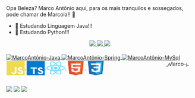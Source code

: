 ##
Opa Beleza? Marco Antônio aqui, para os mais tranquilos e sossegados, pode chamar de Marcola!! 👋

- 🌱 Estudando Linguagem Java!!!
- &#129409; Estudando Python!!!

<div align="center">
  <a href="https://github.com/am3rco">
  <img height="180em" src="https://github-readme-stats.vercel.app/api?username=am3rco&show_icons=true&theme=dracula&include_all_commits=true&count_private=true"/>
  <img height="180em" src="https://github-readme-stats.vercel.app/api/top-langs/?username=am3rco&layout=compact&langs_count=7&theme=dracula"/>
  <img height="180em" src="https://github-readme-streak-stats.herokuapp.com/?user=am3rco&theme=dracula&hide_border=false">
</div>

<div style="display: inline_block"><br>
  <img align="center" alt="MarcoAntônio-Java" height="40" width="50" src="https://cdn.jsdelivr.net/gh/devicons/devicon/icons/java/java-original.svg" />
  <img align="center" alt="MarcoAntônio-Spring" height="40" width="50" src="https://cdn.jsdelivr.net/gh/devicons/devicon/icons/spring/spring-original.svg" />
  <img align="center" alt="MarcoAntônio-MySql" height="40" width="50"  src="https://cdn.jsdelivr.net/gh/devicons/devicon/icons/mysql/mysql-original.svg" />
  <img align="center" alt="MarcoAntônio-Js" height="40" width="50" src="https://raw.githubusercontent.com/devicons/devicon/master/icons/javascript/javascript-plain.svg" />
  <img align="center" alt="MarcoAntônio-Ts" height="40" width="50" src="https://raw.githubusercontent.com/devicons/devicon/master/icons/typescript/typescript-plain.svg" />
  <img align="center" alt="MarcoAntônio-React" height="40" width="50" src="https://raw.githubusercontent.com/devicons/devicon/master/icons/react/react-original.svg" />
  <img align="center" alt="MarcoAntônio-HTML" height="40" width="50" src="https://raw.githubusercontent.com/devicons/devicon/master/icons/html5/html5-original.svg" />
  <img align="center" alt="MarcoAntônio-CSS" height="40" width="50" src="https://raw.githubusercontent.com/devicons/devicon/master/icons/css3/css3-original.svg" />
   <img align="right" alt="Marco-pic" height="150" style="border-radius:50px;" src="https://avatars.githubusercontent.com/u/123275048?v=4" />
</div>
  
  ##
  
<div>
   <a href = "https://www.linkedin.com/in/marcomarco/" target="_blank"><img src="https://img.shields.io/badge/-LinkedIn-%230077B5?style=for-the-badge&logo=linkedin&logoColor=white" target="_blank"></a> 
  <a href = "emailto:am3rco@gmail.com"><img src="https://img.shields.io/badge/-Gmail-%23333?style=for-the-badge&logo=gmail&logoColor=white" target="_blank"></a>
  <a href = "https://www.instagram.com/am3rco/" target="_blank"><img src="https://img.shields.io/badge/-Instagram-%23E4405F?style=for-the- badge&logo=instagram&logoColor=white" target="_blank"><a/>
</div>
